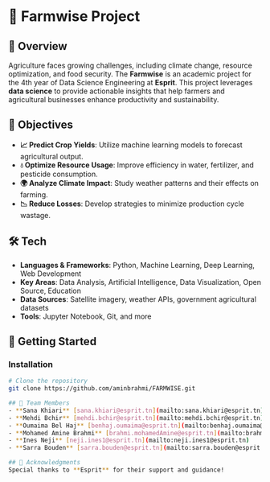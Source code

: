 # 🌾 Farmwise  Project  

## 📌 Overview  
Agriculture faces growing challenges, including climate change, resource optimization, and food security. The **Farmwise** is an academic project for the 4th year of Data Science Engineering at **Esprit**. This project leverages **data science** to provide actionable insights that help farmers and agricultural businesses enhance productivity and sustainability.  

## 🎯 Objectives  
- **📈 Predict Crop Yields**: Utilize machine learning models to forecast agricultural output.  
- **💧 Optimize Resource Usage**: Improve efficiency in water, fertilizer, and pesticide consumption.  
- **🌍 Analyze Climate Impact**: Study weather patterns and their effects on farming.  
- **📉 Reduce Losses**: Develop strategies to minimize production cycle wastage.  

## 🛠️ Tech  
- **Languages & Frameworks**: Python, Machine Learning, Deep Learning, Web Development  
- **Key Areas**: Data Analysis, Artificial Intelligence, Data Visualization, Open Source, Education  
- **Data Sources**: Satellite imagery, weather APIs, government agricultural datasets  
- **Tools**: Jupyter Notebook, Git, and more  

## 🚀 Getting Started  
### Installation  
```sh
# Clone the repository
git clone https://github.com/aminbrahmi/FARMWISE.git

## 🌱 Team Members  
- **Sana Khiari** [sana.khiari@esprit.tn](mailto:sana.khiari@esprit.tn)  
- **Mehdi Bchir** [mehdi.bchir@esprit.tn](mailto:mehdi.bchir@esprit.tn)  
- **Oumaima Bel Haj** [benhaj.oumaima@esprit.tn](mailto:benhaj.oumaima@esprit.tn)  
- **Mohamed Amine Brahmi** [brahmi.mohamedAmine@esprit.tn](mailto:brahmi.mohamedAmine@esprit.tn)  
- **Ines Neji** [neji.ines1@esprit.tn](mailto:neji.ines1@esprit.tn)  
- **Sarra Bouden** [sarra.bouden@esprit.tn](mailto:sarra.bouden@esprit.tn)  

## 🙌 Acknowledgments  
Special thanks to **Esprit** for their support and guidance!
